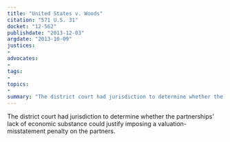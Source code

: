 ```yaml
---
title: "United States v. Woods"
citation: "571 U.S. 31"
docket: "12-562"
publishdate: "2013-12-03"
argdate: "2013-10-09"
justices:
- 
advocates:
- 
tags:
- 
topics:
- 
summary: "The district court had jurisdiction to determine whether the partnerships’ lack of economic substance could justify imposing a valuation-misstatement penalty on the partners."
---
```

The district court had jurisdiction to determine whether the partnerships’ lack of economic substance could justify imposing a valuation-misstatement penalty on the partners.


